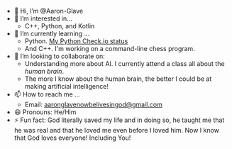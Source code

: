 - 👋 Hi, I’m @Aaron-Glave
- 👀 I’m interested in...
  - C++, Python, and Kotlin
- 🌱 I’m currently learning ...
  - Python. [My Python Check.io status](https://py.checkio.org/user/aaronglavenowbelivesingod/ "Starting over")
  - And C++. I'm working on a command-line chess program.
- 💞️ I’m looking to collaborate on:
    - Understanding more about AI. I currently attend a class all about the *human brain*.
    - The more I know about the human brain, the better I could be at making artificial intelligence!
- 📫 How to reach me ...
  - Email: aaronglavenowbelivesingod@gmail.com
- 😄 Pronouns: He/Him
- ⚡ Fun fact: God literally saved my life and in doing so, he taught me that he was real and that he loved me even before I loved him.
      Now I know that God loves everyone! Including You!

<!---
Aaron-Glave/Aaron-Glave is a ✨ special ✨ repository because its `README.md` (this file) appears on your GitHub profile.
You can click the Preview link to take a look at your changes.
--->
